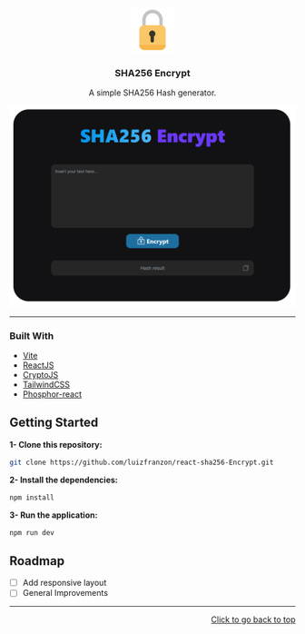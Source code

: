 <div id="top"></div>

<!-- PROJECT LOGO -->
<br />
<div align="center">
  <a href="https://github.com/luizfranzon/discordInviteLookup">
    <img src="./assets/icon.png" alt="Logo" width="80" height="80">
  </a>

<h3 align="center">SHA256 Encrypt</h3>

  <p align="center">
    A simple SHA256 Hash generator.

</div>

<!-- ABOUT THE PROJECT -->
<img src="./assets/screenshot.png">

<hr>

### Built With

* [Vite](https://vitejs.dev/)
* [ReactJS](https://pt-br.reactjs.org/)
* [CryptoJS](https://www.npmjs.com/package/crypto-js)
* [TailwindCSS](https://tailwindcss.com/)
* [Phosphor-react](https://phosphoricons.com/)


<!-- GETTING STARTED -->
## Getting Started

**1- Clone this repository:**
```bash
git clone https://github.com/luizfranzon/react-sha256-Encrypt.git
```
**2- Install the dependencies:**
```bash
npm install
```
**3- Run the application:**
```bash
npm run dev
```
<!-- ROADMAP -->
## Roadmap

- [ ] Add responsive layout
- [ ] General Improvements

<hr>

<p align="right"><a href="#top">Click to go back to top</a></p>